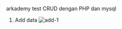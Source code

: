 arkademy test CRUD dengan PHP dan mysql

1. Add data
![add-1](https://user-images.githubusercontent.com/53401052/94989643-8c332380-05a0-11eb-93d9-39393f669d47.png)
